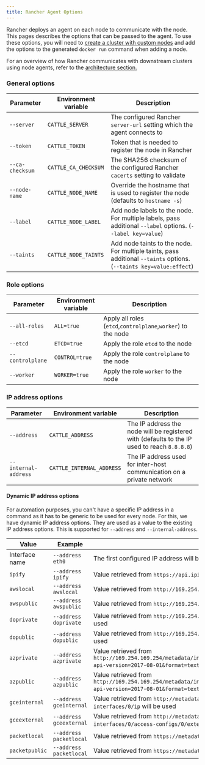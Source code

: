 ```yaml
---
title: Rancher Agent Options
---
```


Rancher deploys an agent on each node to communicate with the node. This pages describes the options that can be passed to the agent. To use these options, you will need to [create a cluster with custom nodes](/docs/cluster-provisioning/rke-clusters/custom-nodes/) and add the options to the generated `docker run` command when adding a node.

For an overview of how Rancher communicates with downstream clusters using node agents, refer to the [architecture section.](/docs/overview/architecture/#3-node-agents)

### General options

| Parameter       | Environment variable | Description                                                                                                         |
| --------------- | -------------------- | ------------------------------------------------------------------------------------------------------------------- |
| `--server`      | `CATTLE_SERVER`      | The configured Rancher `server-url` setting which the agent connects to                                             |
| `--token`       | `CATTLE_TOKEN`       | Token that is needed to register the node in Rancher                                                                |
| `--ca-checksum` | `CATTLE_CA_CHECKSUM` | The SHA256 checksum of the configured Rancher `cacerts` setting to validate                                         |
| `--node-name`   | `CATTLE_NODE_NAME`   | Override the hostname that is used to register the node (defaults to `hostname -s`)                                 |
| `--label`       | `CATTLE_NODE_LABEL`  | Add node labels to the node. For multiple labels, pass additional `--label` options. (`--label key=value`)          |
| `--taints`      | `CATTLE_NODE_TAINTS` | Add node taints to the node. For multiple taints, pass additional `--taints` options. (`--taints key=value:effect`) |

### Role options

| Parameter        | Environment variable | Description                                                  |
| ---------------- | -------------------- | ------------------------------------------------------------ |
| `--all-roles`    | `ALL=true`           | Apply all roles (`etcd`,`controlplane`,`worker`) to the node |
| `--etcd`         | `ETCD=true`          | Apply the role `etcd` to the node                            |
| `--controlplane` | `CONTROL=true`       | Apply the role `controlplane` to the node                    |
| `--worker`       | `WORKER=true`        | Apply the role `worker` to the node                          |

### IP address options

| Parameter            | Environment variable      | Description                                                                                  |
| -------------------- | ------------------------- | -------------------------------------------------------------------------------------------- |
| `--address`          | `CATTLE_ADDRESS`          | The IP address the node will be registered with (defaults to the IP used to reach `8.8.8.8`) |
| `--internal-address` | `CATTLE_INTERNAL_ADDRESS` | The IP address used for inter-host communication on a private network                        |

#### Dynamic IP address options

For automation purposes, you can't have a specific IP address in a command as it has to be generic to be used for every node. For this, we have dynamic IP address options. They are used as a value to the existing IP address options. This is supported for `--address` and `--internal-address`.

| Value          | Example                 | Description                                                                                                                                                           |
| -------------- | ----------------------- | --------------------------------------------------------------------------------------------------------------------------------------------------------------------- |
| Interface name | `--address eth0`        | The first configured IP address will be retrieved from the given interface                                                                                            |
| `ipify`        | `--address ipify`       | Value retrieved from `https://api.ipify.org` will be used                                                                                                             |
| `awslocal`     | `--address awslocal`    | Value retrieved from `http://169.254.169.254/latest/meta-data/local-ipv4` will be used                                                                                |
| `awspublic`    | `--address awspublic`   | Value retrieved from `http://169.254.169.254/latest/meta-data/public-ipv4` will be used                                                                               |
| `doprivate`    | `--address doprivate`   | Value retrieved from `http://169.254.169.254/metadata/v1/interfaces/private/0/ipv4/address` will be used                                                              |
| `dopublic`     | `--address dopublic`    | Value retrieved from `http://169.254.169.254/metadata/v1/interfaces/public/0/ipv4/address` will be used                                                               |
| `azprivate`    | `--address azprivate`   | Value retrieved from `http://169.254.169.254/metadata/instance/network/interface/0/ipv4/ipAddress/0/privateIpAddress?api-version=2017-08-01&format=text` will be used |
| `azpublic`     | `--address azpublic`    | Value retrieved from `http://169.254.169.254/metadata/instance/network/interface/0/ipv4/ipAddress/0/publicIpAddress?api-version=2017-08-01&format=text` will be used  |
| `gceinternal`  | `--address gceinternal` | Value retrieved from `http://metadata.google.internal/computeMetadata/v1/instance/network-interfaces/0/ip` will be used                                               |
| `gceexternal`  | `--address gceexternal` | Value retrieved from `http://metadata.google.internal/computeMetadata/v1/instance/network-interfaces/0/access-configs/0/external-ip` will be used                     |
| `packetlocal`  | `--address packetlocal` | Value retrieved from `https://metadata.packet.net/2009-04-04/meta-data/local-ipv4` will be used                                                                       |
| `packetpublic` | `--address packetlocal` | Value retrieved from `https://metadata.packet.net/2009-04-04/meta-data/public-ipv4` will be used                                                                      |
